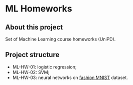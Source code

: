 # ML Homeworks

## About this project
Set of Machine Learning course homeworks (UniPD).

## Project structure
* ML-HW-01: logistic regression;
* ML-HW-02: SVM;
* ML-HW-03: neural networks on [fashion MNIST](https://github.com/zalandoresearch/fashion-mnist) dataset.
